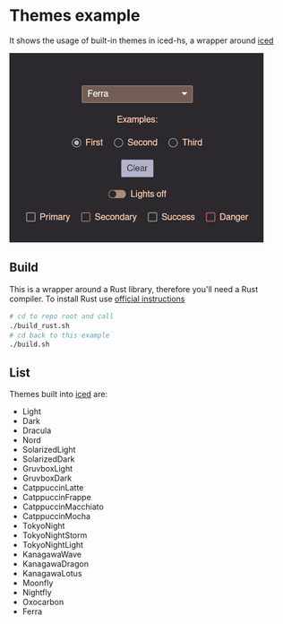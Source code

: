 # Themes example

It shows the usage of built-in themes in iced-hs,
a wrapper around [iced](https://github.com/iced-rs/iced)

![Preview](themes.png)


## Build

This is a wrapper around a Rust library, therefore you'll need a Rust compiler.
To install Rust use [official instructions](https://www.rust-lang.org/tools/install)

```bash
# cd to repo root and call
./build_rust.sh
# cd back to this example
./build.sh
```


## List

Themes built into [iced](https://github.com/iced-rs/iced) are:
- Light
- Dark
- Dracula
- Nord
- SolarizedLight
- SolarizedDark
- GruvboxLight
- GruvboxDark
- CatppuccinLatte
- CatppuccinFrappe
- CatppuccinMacchiato
- CatppuccinMocha
- TokyoNight
- TokyoNightStorm
- TokyoNightLight
- KanagawaWave
- KanagawaDragon
- KanagawaLotus
- Moonfly
- Nightfly
- Oxocarbon
- Ferra

